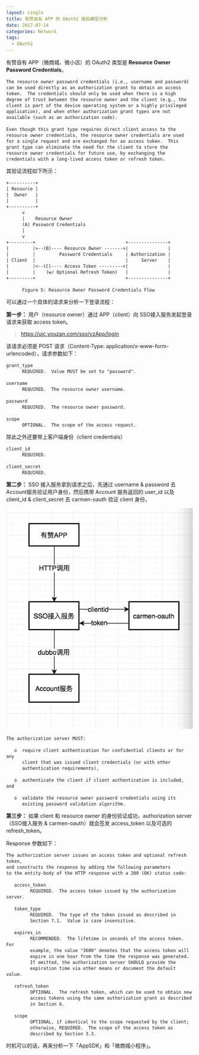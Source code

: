 ```yaml
---
layout: single
title: 有赞自有 APP 的 OAuth2 授权模型分析
date: 2017-07-14
categories: Network
tags:
  - OAuth2
---
```


有赞自有 APP（微商城、微小店）的 OAuth2 类型是 **Resource Owner Password Credentials**。

```
The resource owner password credentials (i.e., username and password)
can be used directly as an authorization grant to obtain an access
token.  The credentials should only be used when there is a high
degree of trust between the resource owner and the client (e.g., the
client is part of the device operating system or a highly privileged
application), and when other authorization grant types are not
available (such as an authorization code).

Even though this grant type requires direct client access to the
resource owner credentials, the resource owner credentials are used
for a single request and are exchanged for an access token.  This
grant type can eliminate the need for the client to store the
resource owner credentials for future use, by exchanging the
credentials with a long-lived access token or refresh token.
```

其验证流程如下所示：

```
+----------+
| Resource |
|  Owner   |
|          |
+----------+
      v
      |    Resource Owner
      (A) Password Credentials
      |
      v
+---------+                                  +---------------+
|         |>--(B)---- Resource Owner ------->|               |
|         |         Password Credentials     | Authorization |
| Client  |                                  |     Server    |
|         |<--(C)---- Access Token ---------<|               |
|         |    (w/ Optional Refresh Token)   |               |
+---------+                                  +---------------+

      Figure 5: Resource Owner Password Credentials Flow
```


可以通过一个具体的请求来分析一下登录流程：

**第一步：** 用户（resource owner）通过 APP（client）向 SSO接入服务发起登录请求来获取 access token。

> https://uic.youzan.com/sso/yzApp/login

该请求必须是 POST 请求（Content-Type: application/x-www-form-urlencoded），请求参数如下：

```
grant_type
      REQUIRED.  Value MUST be set to "password".

username
      REQUIRED.  The resource owner username.

password
      REQUIRED.  The resource owner password.

scope
      OPTIONAL.  The scope of the access request.
```

除此之外还要带上客户端身份（client credentials）

```
client_id
      REQUIRED.

client_secret
      REQUIRED. 
```

**第二步：** SSO 接入服务拿到请求之后，先通过 username & password 去 Account服务验证用户身份，然后携带 Account 服务返回的 user_id 以及 client_id & client_secret 去 carmen-oauth 验证 client 身份，

![](/assets/imgs/auth-server.jpeg)

```
The authorization server MUST:

   o  require client authentication for confidential clients or for any
      client that was issued client credentials (or with other
      authentication requirements),

   o  authenticate the client if client authentication is included, and

   o  validate the resource owner password credentials using its
      existing password validation algorithm.
```

**第三步：** 如果 client 和 resource owner 的身份验证成功，authorization server（SSO接入服务 & carmen-oauth）就会签发 access_token 以及可选的 refresh_token。

Response 参数如下：

```
The authorization server issues an access token and optional refresh token, 
and constructs the response by adding the following parameters 
to the entity-body of the HTTP response with a 200 (OK) status code:

   access_token
         REQUIRED.  The access token issued by the authorization server.

   token_type
         REQUIRED.  The type of the token issued as described in
         Section 7.1.  Value is case insensitive.

   expires_in
         RECOMMENDED.  The lifetime in seconds of the access token.  For
         example, the value "3600" denotes that the access token will
         expire in one hour from the time the response was generated.
         If omitted, the authorization server SHOULD provide the
         expiration time via other means or document the default value.
   
   refresh_token
         OPTIONAL.  The refresh token, which can be used to obtain new
         access tokens using the same authorization grant as described
         in Section 6.

   scope
         OPTIONAL, if identical to the scope requested by the client;
         otherwise, REQUIRED.  The scope of the access token as
         described by Section 3.3.
```

时机可以的话，再来分析一下「AppSDK」和「微商城小程序」。 
